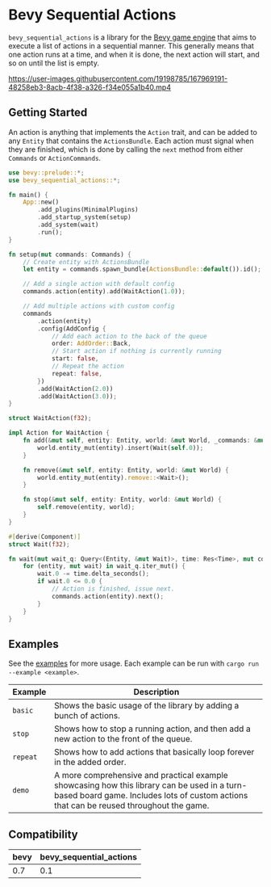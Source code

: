 # Bevy Sequential Actions

`bevy_sequential_actions` is a library for the [Bevy game engine](https://bevyengine.org/ "bevy game engine") that aims to execute a list of actions in a sequential manner. This generally means that one action runs at a time, and when it is done, the next action will start, and so on until the list is empty.

https://user-images.githubusercontent.com/19198785/167969191-48258eb3-8acb-4f38-a326-f34e055a1b40.mp4

## Getting Started

An action is anything that implements the `Action` trait, and can be added to any `Entity` that contains the `ActionsBundle`. Each action must signal when they are finished, which is done by calling the `next` method from either `Commands` or `ActionCommands`.

```rust
use bevy::prelude::*;
use bevy_sequential_actions::*;

fn main() {
    App::new()
        .add_plugins(MinimalPlugins)
        .add_startup_system(setup)
        .add_system(wait)
        .run();
}

fn setup(mut commands: Commands) {
    // Create entity with ActionsBundle
    let entity = commands.spawn_bundle(ActionsBundle::default()).id();

    // Add a single action with default config
    commands.action(entity).add(WaitAction(1.0));

    // Add multiple actions with custom config
    commands
        .action(entity)
        .config(AddConfig {
            // Add each action to the back of the queue
            order: AddOrder::Back,
            // Start action if nothing is currently running
            start: false,
            // Repeat the action
            repeat: false,
        })
        .add(WaitAction(2.0))
        .add(WaitAction(3.0));
}

struct WaitAction(f32);

impl Action for WaitAction {
    fn add(&mut self, entity: Entity, world: &mut World, _commands: &mut ActionCommands) {
        world.entity_mut(entity).insert(Wait(self.0));
    }

    fn remove(&mut self, entity: Entity, world: &mut World) {
        world.entity_mut(entity).remove::<Wait>();
    }

    fn stop(&mut self, entity: Entity, world: &mut World) {
        self.remove(entity, world);
    }
}

#[derive(Component)]
struct Wait(f32);

fn wait(mut wait_q: Query<(Entity, &mut Wait)>, time: Res<Time>, mut commands: Commands) {
    for (entity, mut wait) in wait_q.iter_mut() {
        wait.0 -= time.delta_seconds();
        if wait.0 <= 0.0 {
            // Action is finished, issue next.
            commands.action(entity).next();
        }
    }
}
```

## Examples

See the [examples](examples/) for more usage. Each example can be run with `cargo run --example <example>`.

| Example  | Description                                                                                                                                                                            |
| -------- | -------------------------------------------------------------------------------------------------------------------------------------------------------------------------------------- |
| `basic`  | Shows the basic usage of the library by adding a bunch of actions.                                                                                                                     |
| `stop`   | Shows how to stop a running action, and then add a new action to the front of the queue.                                                                                               |
| `repeat` | Shows how to add actions that basically loop forever in the added order.                                                                                                               |
| `demo`   | A more comprehensive and practical example showcasing how this library can be used in a turn-based board game. Includes lots of custom actions that can be reused throughout the game. |

## Compatibility

| bevy | bevy_sequential_actions |
| ---- | ----------------------- |
| 0.7  | 0.1                     |
